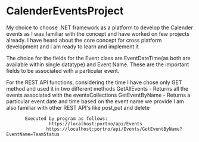 # CalenderEventsProject
My choice to choose .NET framework as a platform to develop the Calender events as I was familiar with the 
concept and have worked on few projects already. I have heard about the core concept for cross platform development and 
I am ready to learn and implement it

The choice for the fields for the Event class are EventDateTime(as both are available within single datatype) and Event Name. 
These are the important fields to be associated with a particular event.

For the REST API functions, considering the time I have chose only GET method and used it in two different methods
GetAllEvents - Returns all the events associated with the eventsCollections
GetEventByName - Returns a particular event date and time based on the event name we provide
I am also familiar with other REST API's like post,put and delete

           Executed by program as follows:
                    https://localhost:portno/api/Events
                   https://localhost:portno/api/Events/GetEventByName?EventName=TeamStatus



